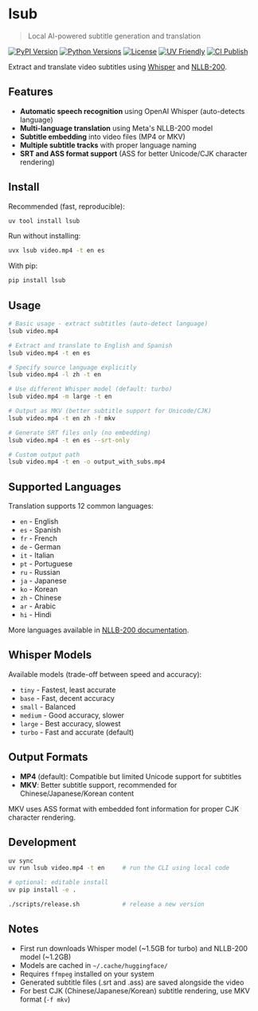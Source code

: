 # lsub

> Local AI-powered subtitle generation and translation

[![PyPI Version](https://img.shields.io/pypi/v/lsub)](https://pypi.org/project/lsub/)
[![Python Versions](https://img.shields.io/pypi/pyversions/lsub)](https://pypi.org/project/lsub/)
[![License](https://img.shields.io/pypi/l/lsub)](LICENSE)
[![UV Friendly](https://img.shields.io/badge/uv-friendly-5A2DAA)](https://docs.astral.sh/uv/)
[![CI Publish](https://img.shields.io/github/actions/workflow/status/fcjr/lsub/publish.yml?label=publish)](https://github.com/fcjr/lsub/actions/workflows/publish.yml)

Extract and translate video subtitles using [Whisper](https://github.com/openai/whisper) and [NLLB-200](https://huggingface.co/facebook/nllb-200-distilled-600M).

## Features

- **Automatic speech recognition** using OpenAI Whisper (auto-detects language)
- **Multi-language translation** using Meta's NLLB-200 model
- **Subtitle embedding** into video files (MP4 or MKV)
- **Multiple subtitle tracks** with proper language naming
- **SRT and ASS format support** (ASS for better Unicode/CJK character rendering)

## Install

Recommended (fast, reproducible):

```bash
uv tool install lsub
```

Run without installing:

```bash
uvx lsub video.mp4 -t en es
```

With pip:

```bash
pip install lsub
```

## Usage

```bash
# Basic usage - extract subtitles (auto-detect language)
lsub video.mp4

# Extract and translate to English and Spanish
lsub video.mp4 -t en es

# Specify source language explicitly
lsub video.mp4 -l zh -t en

# Use different Whisper model (default: turbo)
lsub video.mp4 -m large -t en

# Output as MKV (better subtitle support for Unicode/CJK)
lsub video.mp4 -t en zh -f mkv

# Generate SRT files only (no embedding)
lsub video.mp4 -t en es --srt-only

# Custom output path
lsub video.mp4 -t en -o output_with_subs.mp4
```

## Supported Languages

Translation supports 12 common languages:
- `en` - English
- `es` - Spanish
- `fr` - French
- `de` - German
- `it` - Italian
- `pt` - Portuguese
- `ru` - Russian
- `ja` - Japanese
- `ko` - Korean
- `zh` - Chinese
- `ar` - Arabic
- `hi` - Hindi

More languages available in [NLLB-200 documentation](https://github.com/facebookresearch/flores/blob/main/flores200/README.md#languages-in-flores-200).

## Whisper Models

Available models (trade-off between speed and accuracy):
- `tiny` - Fastest, least accurate
- `base` - Fast, decent accuracy
- `small` - Balanced
- `medium` - Good accuracy, slower
- `large` - Best accuracy, slowest
- `turbo` - Fast and accurate (default)

## Output Formats

- **MP4** (default): Compatible but limited Unicode support for subtitles
- **MKV**: Better subtitle support, recommended for Chinese/Japanese/Korean content

MKV uses ASS format with embedded font information for proper CJK character rendering.

## Development

```bash
uv sync
uv run lsub video.mp4 -t en     # run the CLI using local code

# optional: editable install
uv pip install -e .

./scripts/release.sh            # release a new version
```

## Notes

- First run downloads Whisper model (~1.5GB for turbo) and NLLB-200 model (~1.2GB)
- Models are cached in `~/.cache/huggingface/`
- Requires `ffmpeg` installed on your system
- Generated subtitle files (.srt and .ass) are saved alongside the video
- For best CJK (Chinese/Japanese/Korean) subtitle rendering, use MKV format (`-f mkv`)
